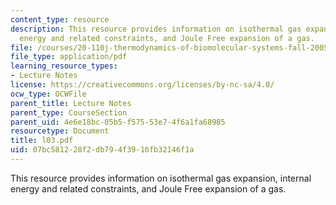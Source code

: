 ```yaml
---
content_type: resource
description: This resource provides information on isothermal gas expansion, internal
  energy and related constraints, and Joule Free expansion of a gas.
file: /courses/20-110j-thermodynamics-of-biomolecular-systems-fall-2005/07bc581228f2db794f3916fb32146f1a_l03.pdf
file_type: application/pdf
learning_resource_types:
- Lecture Notes
license: https://creativecommons.org/licenses/by-nc-sa/4.0/
ocw_type: OCWFile
parent_title: Lecture Notes
parent_type: CourseSection
parent_uid: 4e6e18bc-05b5-f575-53e7-4f6a1fa68985
resourcetype: Document
title: l03.pdf
uid: 07bc5812-28f2-db79-4f39-16fb32146f1a
---
```

This resource provides information on isothermal gas expansion, internal energy and related constraints, and Joule Free expansion of a gas.
